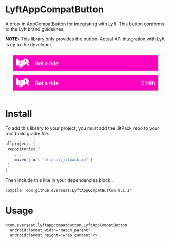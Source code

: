 # LyftAppCompatButton
A drop-in AppCompatButton for integrating with Lyft. This button conforms to the Lyft brand guidelines.

**NOTE:** This library only provides the button. Actual API integration with Lyft is up to the developer.

![screenshot](screenshot.jpg)

# Install
To add this library to your project, you must add the JitPack repo to your root build.gradle file...

```groovy
allprojects {
 repositories {
    ...
    maven { url "https://jitpack.io" }
 }
}
```

Then include this line in your dependencies block...

```
compile 'com.github.everseat:LyftAppCompatButton:0.1.1'
```

# Usage

```
<com.everseat.lyftappcompatbutton.LyftAppCompatButton
  android:layout_width="match_parent"
  android:layout_height="wrap_content"/>
```